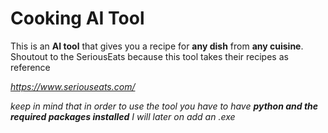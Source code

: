 # Cooking AI Tool

This is an **AI tool** that gives you a recipe for **any dish** from **any cuisine**. Shoutout to the SeriousEats because this tool takes their recipes as reference

*https://www.seriouseats.com/*

*keep in mind that in order to use the tool you have to have **python and the required packages installed** 
I will later on add an .exe*
